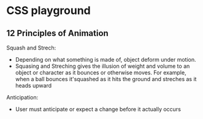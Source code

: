 # CSS playground

## 12 Principles of Animation

Squash and Strech:

- Depending on what something is made of, object deform under motion.
- Squasing and Streching gives the illusion of weight and volume to an object or character as it bounces or otherwise moves. For example, when a ball bounces it'squashed as it hits the ground and streches as it heads upward

Anticipation:

- User must anticipate or expect a change before it actually occurs
